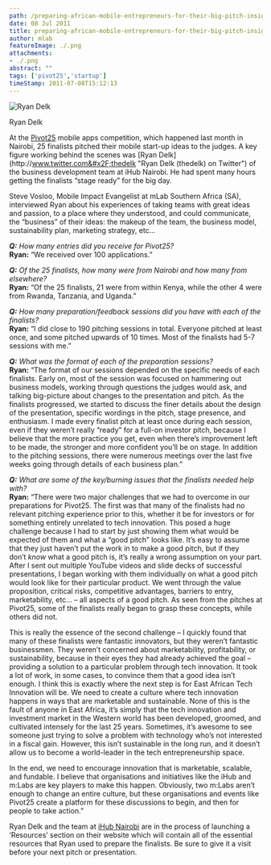 ```yaml
---
path: /preparing-african-mobile-entrepreneurs-for-their-big-pitch-insights-from-ryan-delk
date: 08 Jul 2011
title: preparing-african-mobile-entrepreneurs-for-their-big-pitch-insights-from-ryan-delk
author: mlab
featureImage: ./.png
attachments: 
- ./.png
abstract: ""
tags: ['pivot25','startup']
timeStamp: 2011-07-08T15:12:13
---
```


![Ryan Delk](https:&#x2F;&#x2F;mlab.co.za&#x2F;wp-content&#x2F;uploads&#x2F;2011&#x2F;07&#x2F;ryan_delk-1.jpg)

Ryan Delk

At the [Pivot25](http:&#x2F;&#x2F;pivot25.com&#x2F;) mobile apps competition, which happened last month in Nairobi, 25 finalists pitched their mobile start-up ideas to the judges. A key figure working behind the scenes was [Ryan Delk](http:&#x2F;&#x2F;www.twitter.com&#x2F;thedelk &quot;Ryan Delk (thedelk) on Twitter&quot;) of the business development team at iHub Nairobi. He had spent many hours getting the finalists “stage ready” for the big day.

Steve Vosloo, Mobile Impact Evangelist at mLab Southern Africa (SA), interviewed Ryan about his experiences of taking teams with great ideas and passion, to a place where they understood, and could communicate, the “business” of their ideas: the makeup of the team, the business model, sustainability plan, marketing strategy, etc…

**_Q:_** _How many entries did you receive for Pivot25?_  
**Ryan:** “We received over 100 applications.”

**_Q:_** _Of the 25 finalists, how many were from Nairobi and how many from elsewhere?_  
**Ryan:** “Of the 25 finalists, 21 were from within Kenya, while the other 4 were from Rwanda, Tanzania, and Uganda.”

**_Q:_** _How many preparation&#x2F;feedback sessions did you have with each of the finalists?_  
**Ryan:** “I did close to 190 pitching sessions in total. Everyone pitched at least once, and some pitched upwards of 10 times. Most of the finalists had 5-7 sessions with me.”

**_Q:_** _What was the format of each of the preparation sessions?_  
**Ryan:** “The format of our sessions depended on the specific needs of each finalists. Early on, most of the session was focused on hammering out business models, working through questions the judges would ask, and talking big-picture about changes to the presentation and pitch. As the finalists progressed, we started to discuss the finer details about the design of the presentation, specific wordings in the pitch, stage presence, and enthusiasm. I made every finalist pitch at least once during each session, even if they weren’t really “ready” for a full-on investor pitch, because I believe that the more practice you get, even when there’s improvement left to be made, the stronger and more confident you’ll be on stage. In addition to the pitching sessions, there were numerous meetings over the last five weeks going through details of each business plan.”

**_Q:_** _What are some of the key&#x2F;burning issues that the finalists needed help with?_  
**Ryan:** “There were two major challenges that we had to overcome in our preparations for Pivot25. The first was that many of the finalists had no relevant pitching experience prior to this, whether it be for investors or for something entirely unrelated to tech innovation. This posed a huge challenge because I had to start by just showing them what would be expected of them and what a “good pitch” looks like. It’s easy to assume that they just haven’t put the work in to make a good pitch, but if they don’t _know_ what a good pitch is, it’s really a wrong assumption on your part. After I sent out multiple YouTube videos and slide decks of successful presentations, I began working with them individually on what a good pitch would look like for their particular product. We went through the value proposition, critical risks, competitive advantages, barriers to entry, marketability, etc… – all aspects of a good pitch. As seen from the pitches at Pivot25, some of the finalists really began to grasp these concepts, while others did not.

This is really the essence of the second challenge – I quickly found that many of these finalists were fantastic innovators, but they weren’t fantastic businessmen. They weren’t concerned about marketability, profitability, or sustainability, because in their eyes they had already achieved the goal – providing a solution to a particular problem through tech innovation. It took a lot of work, in some cases, to convince them that a good idea isn’t enough. I think this is exactly where the next step is for East African Tech Innovation will be. We need to create a culture where tech innovation happens in ways that are marketable and sustainable. None of this is the fault of anyone in East Africa, it’s simply that the tech innovation and investment market in the Western world has been developed, groomed, and cultivated intensely for the last 25 years. Sometimes, it’s awesome to see someone just trying to solve a problem with technology who’s not interested in a fiscal gain. However, this isn’t sustainable in the long run, and it doesn’t allow us to become a world-leader in the tech entrepreneurship space.

In the end, we need to encourage innovation that is marketable, scalable, and fundable. I believe that organisations and initiatives like the iHub and m:Labs are key players to make this happen. Obviously, two m:Labs aren’t enough to change an entire culture, but these organisations and events like Pivot25 create a platform for these discussions to begin, and then for people to take action.”

Ryan Delk and the team at [iHub Nairobi](http:&#x2F;&#x2F;www.ihub.co.ke&#x2F;) are in the process of launching a ‘Resources’ section on their website which will contain all of the essential resources that Ryan used to prepare the finalists. Be sure to give it a visit before your next pitch or presentation.


